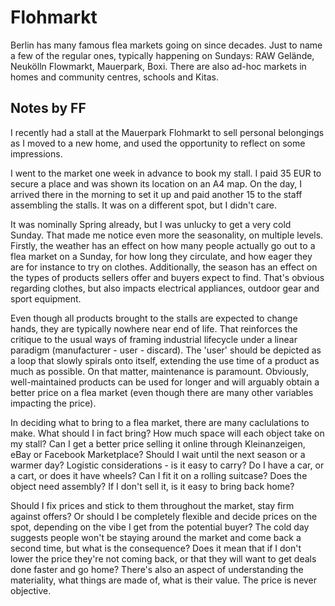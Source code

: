 # Flohmarkt

Berlin has many famous flea markets going on since decades. Just to name a few of the regular ones, typically happening on Sundays: RAW Gelände, Neukölln Flowmarkt, Mauerpark, Boxi. There are also ad-hoc markets in homes and community centres, schools and Kitas.

## Notes by FF

I recently had a stall at the Mauerpark Flohmarkt to sell personal belongings as I moved to a new home, and used the opportunity to reflect on some impressions.

I went to the market one week in advance to book my stall. I paid 35 EUR to secure a place and was shown its location on an A4 map. On the day, I arrived there in the morning to set it up and paid another 15 to the staff assembling the stalls. It was on a different spot, but I didn't care.

It was nominally Spring already, but I was unlucky to get a very cold Sunday. That made me notice even more the seasonality, on multiple levels. Firstly, the weather has an effect on how many people actually go out to a flea market on a Sunday, for how long they circulate, and how eager they are for instance to try on clothes. Additionally, the season has an effect on the types of products sellers offer and buyers expect to find. That's obvious regarding clothes, but also impacts electrical appliances, outdoor gear and sport equipment.

Even though all products brought to the stalls are expected to change hands, they are typically nowhere near end of life. That reinforces the critique to the usual ways of framing industrial lifecycle under a linear paradigm (manufacturer - user - discard). The 'user' should be depicted as a loop that slowly spirals onto itself, extending the use time of a product as much as possible. On that matter, maintenance is paramount. Obviously, well-maintained products can be used for longer and will arguably obtain a better price on a flea market (even though there are many other variables impacting the price). 

In deciding what to bring to a flea market, there are many caclulations to make. What should I in fact bring? How much space will each object take on my stall? Can I get a better price selling it online through Kleinanzeigen, eBay or Facebook Marketplace? Should I wait until the next season or a warmer day? Logistic considerations - is it easy to carry? Do I have a car, or a cart, or does it have wheels? Can I fit it on a rolling suitcase? Does the object need assembly? If I don't sell it, is it easy to bring back home?

Should I fix prices and stick to them throughout the market, stay firm against offers? Or should I be completely flexible and decide prices on the spot, depending on the vibe I get from the potential buyer? The cold day suggests people won't be staying around the market and come back a second time, but what is the consequence? Does it mean that if I don't lower the price they're not coming back, or that they will want to get deals done faster and go home? There's also an aspect of understanding the materiality, what things are made of, what is their value. The price is never objective.